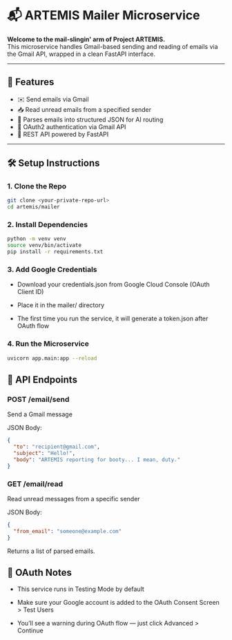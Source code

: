 # 📬 ARTEMIS Mailer Microservice

**Welcome to the mail-slingin' arm of Project ARTEMIS.**  
This microservice handles Gmail-based sending and reading of emails via the Gmail API, wrapped in a clean FastAPI interface.

---

## 💼 Features

- ✉️ Send emails via Gmail
- 📥 Read unread emails from a specified sender
- 🧠 Parses emails into structured JSON for AI routing
- 🔐 OAuth2 authentication via Gmail API
- 🚀 REST API powered by FastAPI

---

## 🛠️ Setup Instructions

### 1. Clone the Repo

```bash
git clone <your-private-repo-url>
cd artemis/mailer
```

### 2. Install Dependencies

```bash
python -m venv venv
source venv/bin/activate
pip install -r requirements.txt
```

### 3. Add Google Credentials

- Download your credentials.json from Google Cloud Console (OAuth Client ID)

- Place it in the mailer/ directory

- The first time you run the service, it will generate a token.json after OAuth flow

### 4. Run the Microservice

```bash
uvicorn app.main:app --reload
```

## 🧪 API Endpoints

### POST /email/send

Send a Gmail message

JSON Body:

```json
{
  "to": "recipient@gmail.com",
  "subject": "Hello!",
  "body": "ARTEMIS reporting for booty... I mean, duty."
}
```

### GET /email/read

Read unread messages from a specific sender

JSON Body:

```json
{
  "from_email": "someone@example.com"
}
```

Returns a list of parsed emails.

## 🔐 OAuth Notes

- This service runs in Testing Mode by default

- Make sure your Google account is added to the OAuth Consent Screen > Test Users

- You’ll see a warning during OAuth flow — just click Advanced > Continue
